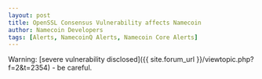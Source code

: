 ```yaml
---
layout: post
title: OpenSSL Consensus Vulnerability affects Namecoin
author: Namecoin Developers
tags: [Alerts, NamecoinQ Alerts, Namecoin Core Alerts]
---
```

Warning: [severe vulnerability disclosed]({{ site.forum_url }}/viewtopic.php?f=2&t=2354) - be careful.
